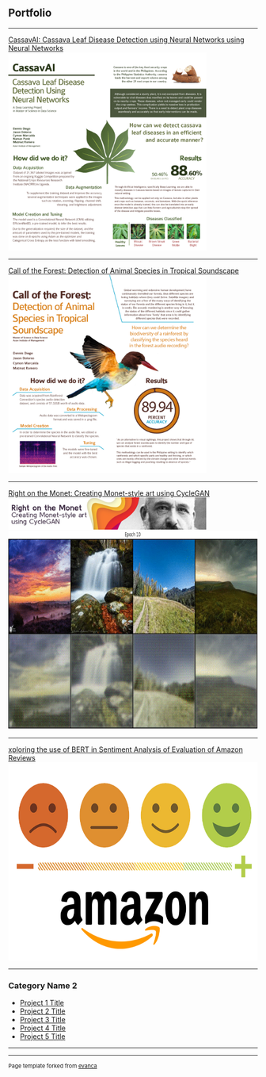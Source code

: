 ## Portfolio

---

[CassavAI: Cassava Leaf Disease Detection using Neural Networks using Neural Networks](/sample_page)
<img src="images/Cassava.png?raw=true" height="400"/>

---
[Call of the Forest: Detection of Animal Species in Tropical Soundscape](/pdf/sample_presentation.pdf)
<img src="images/Rainforest.png?raw=true" height="400"/>

---
[Right on the Monet: Creating Monet-style art using CycleGAN](/pdf/sample_presentation.pdf)
<img src="images/Monet2.png?raw=true" width="400"/>
<img src="images/Monet.gif?raw=true" height="400"/>

---
[xploring the use of BERT in Sentiment Analysis of Evaluation of Amazon Reviews](/pdf/sample_presentation.pdf)
<img src="images/Amazon.png?raw=true" height="400"/>

---
### Category Name 2

- [Project 1 Title](http://example.com/)
- [Project 2 Title](http://example.com/)
- [Project 3 Title](http://example.com/)
- [Project 4 Title](http://example.com/)
- [Project 5 Title](http://example.com/)

---




---
<p style="font-size:11px">Page template forked from <a href="https://github.com/evanca/quick-portfolio">evanca</a></p>
<!-- Remove above link if you don't want to attibute -->
